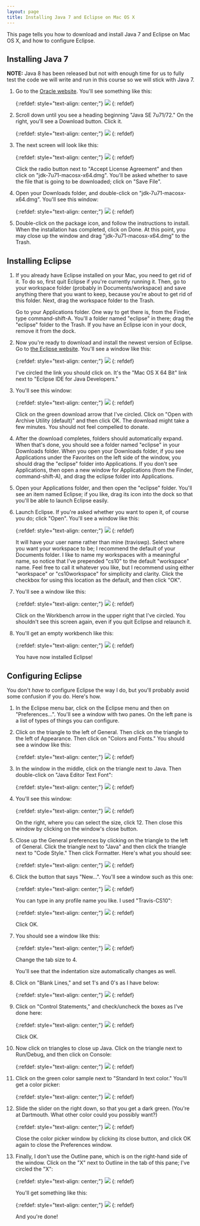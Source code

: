 ```yaml
---
layout: page
title: Installing Java 7 and Eclipse on Mac OS X
---
```


This page tells you how to download and install Java 7 and Eclipse on
Mac OS X, and how to configure Eclipse.

## Installing Java 7 ##

**NOTE:** Java 8 has been released but not with enough time for us to fully
test the code we will write and run in this course so we will stick with Java 7.

1. Go to the [Oracle website](http://www.oracle.com/technetwork/java/javase/downloads/index.html).
   You'll see something like this:

    {:refdef: style="text-align: center;"}
    ![](1.png)
    {: refdef}

2. Scroll down until you see a heading beginning "Java SE 7u71/72."  On
   the right, you'll see a Download button.  Click it.  

    {:refdef: style="text-align: center;"}
    ![](2.png)
    {: refdef}

3. The next screen will look like this:

    {:refdef: style="text-align: center;"}
    ![](3.png)
    {: refdef}

   Click the radio button next to "Accept License Agreement" and then
   click on "jdk-7u71-macosx-x64.dmg".  You'll be asked whether to save
   the file that is going to be downloaded; click on "Save File".

3. Open your Downloads folder, and double-click on
   "jdk-7u71-macosx-x64.dmg".  You'll see this window:

     {:refdef: style="text-align: center;"}
     ![](4.png)
     {: refdef}

4. Double-click on the package icon, and follow the instructions to
   install.  When the installation has completed, click on Done.  At
   this point, you may close up the window and drag
   "jdk-7u71-macosx-x64.dmg" to the Trash.

## Installing Eclipse ##

1. If you already have Eclipse installed on your Mac, you need to get
   rid of it.  To do so, first quit Eclipse if you're currently
   running it.  Then, go to your workspace folder (probably in
   Documents/workspace) and save anything there that you want to keep,
   because you're about to get rid of this folder.  Next, drag the
   workspace folder to the Trash.

   Go to your Applications folder.  One way to get there is, from
   the Finder, type command-shift-A.  You'll a folder named "eclipse" in
   there; drag the "eclipse" folder to the Trash.  If you have an
   Eclipse icon in your dock, remove it from the dock.

2. Now you're ready to download and install the newest version of
   Eclipse.  Go to [the Eclipse website](https://www.eclipse.org/downloads).
   You'll see a window like this:

     {:refdef: style="text-align: center;"}
     ![](5.png)
     {: refdef}

   I've circled the link you should click on.  It's the "Mac OS X 64
   Bit" link next to "Eclipse IDE for Java Developers."

3. You'll see this window:

    {:refdef: style="text-align: center;"}
    ![](6.png)
    {: refdef}

     Click on the green download arrow that I've circled.  Click on
     "Open with Archive Utility (default)" and then click OK.  The
     download might take a few minutes.  You should not feel compelled
     to donate.

4. After the download completes, folders should automatically expand.
   When that's done, you should see a folder named "eclipse" in your
   Downloads folder.  When you open your Downloads folder, if you see
   Applications under the Favorites on the left side of the window,
   you should drag the "eclipse" folder into Applications.  If you don't
   see Applications, then open a new window for Applications (from the
   Finder, command-shift-A), and drag the eclipse folder into
   Applications.

5. Open your Applications folder, and then open the "eclipse" folder.
   You'll see an item named Eclipse; if you like, drag its icon into
   the dock so that you'll be able to launch Eclipse easily.

6. Launch Eclipse.  If you're asked whether you want to open it, of
   course you do; click "Open".  You'll see a window like this:

   {:refdef: style="text-align: center;"}
   ![](7.png)
   {: refdef}

   It will have your user name rather than mine (traviswp).  Select where
   you want your workspace to be; I recommend the default of your
   Documents folder.  I like to name my workspaces with a meaningful name, so
   notice that I've prepended "cs10" to the default "workspace" name. Feel free
   to call it whatever you like, but I recommend using either "workspace" or
   "cs10workspace" for simplicity and clarity. Click the checkbox for using this
   location as the default, and then click "OK".

7. You'll see a window like this:

    {:refdef: style="text-align: center;"}
    ![](8.png)
    {: refdef}

   Click on the Workbench arrow in the upper right that I've
   circled.  You shouldn't see this screen again, even if you quit
   Eclipse and relaunch it.

8. You'll get an empty workbench like this:

     {:refdef: style="text-align: center;"}
     ![](9.png)
     {: refdef}

    You have now installed Eclipse!

## Configuring Eclipse ##

You don't *have* to configure Eclipse the way I do, but you'll
probably avoid some confusion if you do.  Here's how.

1. In the Eclipse menu bar, click on the Eclipse menu and then on
   "Preferences...". You'll see a window with two panes.  On the left
   pane is a list of types of things you can configure.

2. Click on the triangle to the left of General.  Then click on the
   triangle to the left of Appearance.  Then click on "Colors and
   Fonts."  You should see a window like this:

     {:refdef: style="text-align: center;"}
     ![](10.png)
     {: refdef}

3. In the window in the middle, click on the triangle next to Java.
   Then double-click on "Java Editor Text Font":

   {:refdef: style="text-align: center;"}
   ![](11.png)
   {: refdef}

4. You'll see this window:

    {:refdef: style="text-align: center;"}
    ![](12.png)
    {: refdef}

   On the right, where you can select the size, click 12.  Then
   close this window by clicking on the window's close button.

5. Close up the General preferences by clicking on the triangle to the
   left of General.  Click the triangle next to "Java" and then click
   the triangle next to "Code Style."  Then click Formatter.  Here's
   what you should see:

    {:refdef: style="text-align: center;"}
    ![](13.png)
    {: refdef}

6. Click the button that says "New...".  You'll see a window such as
   this one:

    {:refdef: style="text-align: center;"}
    ![](14.png)
    {: refdef}

     You can type in any profile name you like. I used "Travis-CS10":

     {:refdef: style="text-align: center;"}
     ![](15.png)
     {: refdef}

     Click OK.

7. You should see a window like this:

    {:refdef: style="text-align: center;"}
    ![](16.png)
    {: refdef}

     Change the tab size to 4.

     You'll see that the indentation size automatically changes as
     well.

8. Click on "Blank Lines," and set 1's and 0's as I have below:

     {:refdef: style="text-align: center;"}
     ![](17.png)
     {: refdef}

9. Click on "Control Statements," and check/uncheck the boxes as I've done here:

     {:refdef: style="text-align: center;"}
     ![](18.png)
     {: refdef}

     Click OK.

10. Now click on triangles to close up Java.  Click on the triangle
    next to Run/Debug, and then click on Console:

     {:refdef: style="text-align: center;"}
     ![](19.png)
     {: refdef}

11. Click on the green color sample next to "Standard In text color."
    You'll get a color picker:

     {:refdef: style="text-align: center;"}
     ![](20.png)
     {: refdef}

12. Slide the slider on the right down, so that you get a dark green.
    (You're at Dartmouth.  What other color could you possibly want?)

     {:refdef: style="text-align: center;"}
     ![](21.png)
     {: refdef}

    Close the color picker window by clicking its close button, and
    click OK again to close the Preferences window.

13. Finally, I don't use the Outline pane, which is on the right-hand
    side of the window.  Click on the "X" next to Outline in the tab
    of this pane; I've circled the "X":

     {:refdef: style="text-align: center;"}
     ![](22.png)
     {: refdef}

      You'll get something like this:

     {:refdef: style="text-align: center;"}
     ![](23.png)
     {: refdef}

    And you're done!
